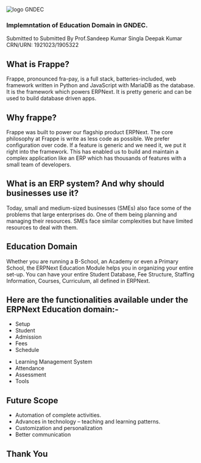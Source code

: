 <!-- .slide: data-background="#000000" -->
![logo GNDEC](https://encrypted-tbn0.gstatic.com/images?q=tbn:ANd9GcRdS_BVyavNfOxWOzZP5HeTACIg5i9mxuuY3eVUZNGKWg&s)
### Implemntation of Education Domain in GNDEC.
Submitted to                            Submitted By
Prof.Sandeep Kumar Singla               Deepak Kumar
                                        CRN/URN: 1921023/1905322



<!-- .slide: data-background="#000000" -->
## What is Frappe?

Frappe, pronounced fra-pay, is a full stack, batteries-included, web framework written in Python and JavaScript with MariaDB as the database.
It is the framework which powers ERPNext. It is pretty generic and can be used to build database driven apps.



<!-- .slide: data-background="#000000" -->
## Why frappe?

Frappe was built to power our flagship product ERPNext. The core philosophy at Frappe is write as less code as possible.
We prefer configuration over code. If a feature is generic and we need it, we put it right into the framework.
This has enabled us to build and maintain a complex application like an ERP which has thousands of features with a small team of developers.



<!-- .slide: data-background="#000000" -->
## What is an ERP system? And why should businesses use it?

Today, small and medium-sized businesses (SMEs) also face some of the problems that large enterprises do. One of them being planning and managing their resources.
SMEs face similar complexities but have limited resources to deal with them.



<!-- .slide: data-background="#000000" -->
## Education Domain

Whether you are running a B-School, an Academy or even a Primary School, the ERPNext Education Module helps you in organizing your entire set-up.
You can have your entire Student Database, Fee Structure, Staffing Information, Courses, Curriculum, all defined in ERPNext.



<!-- .slide: data-background="#000000" -->
## Here are the functionalities available under the ERPNext Education domain:-

- Setup
- Student
- Admission
- Fees 
- Schedule


<!-- .slide: data-background="#000000" -->
- Learning Management System
- Attendance
- Assessment 
- Tools



## Future Scope
- Automation of complete activities.
- Advances in technology – teaching and learning patterns.
- Customization and personalization
- Better communication



## Thank You
